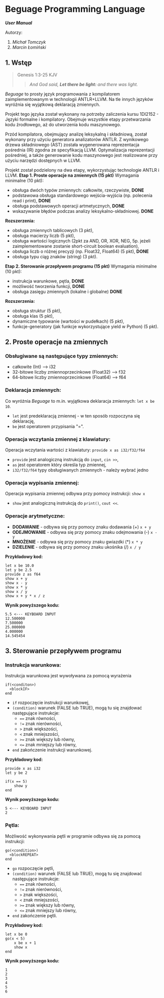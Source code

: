 # Beguage Programming Language
***User Manual***

Autorzy:
1. *Michał Tomczyk*
2. *Marcin Łomiński*
## 1. Wstęp
> Genesis 1:3-25 KJV
>> *And God said, **Let there be light:** and there was light.*

*Beguage* to prosty język programowania z kompilatorem zaimplementowanym w technologii ANTLR+LLVM. Na tle innych języków wyróżnia się wyjątkową deklaracją zmiennych.

Projekt tego języka został wykonany na potrzeby zaliczenia kursu 1DI2152 - Języki formalne i kompilatory. Obejmuje wszystkie etapy przetwarzania kodu źrodłowego, aż do utworzenia kodu maszynowego.

Przód kompilatora, obejmujący analizę leksykalną i składniową, został wykonany przy użyciu generatora analizatorów ANTLR. Z wynikowego drzewa składniowego (AST) została wygenerowana reprezentacja pośrednia (IR) zgodna ze specyfikacją LLVM. Optymalizacja reprezentacji pośredniej, a także generowanie kodu maszynowego jest realizowane przy użyciu narzędzi dostępnych w LLVM.

Projekt został podzielony na dwa etapy, wykorzystując technologie ANTLR i LLVM.
**Etap 1. Proste operacje na zmiennych (15 pkt)**
Wymagania minimalne (10 pkt):
- obsługa dwóch typów zmiennych: całkowite, rzeczywiste, **DONE**
- podstawowa obsługa standardowego wejścia-wyjścia (np. polecenia read i print), **DONE**
- obsługa podstawowych operacji artmetycznych, **DONE**
- wskazywanie błędów podczas analizy leksykalno-składniowej﻿. **DONE**

**Rozszerzenia:**
- obsługa zmiennych tablicowych (3 pkt),
- obsługa macierzy liczb (5 pkt),
- obsługa wartości logicznych (2pkt za AND, OR, XOR, NEG, 5p. jeżeli zaimplementowane zostanie short-circuit boolean evaluation),
- obsługa liczb o różnej precyzji (np. Float32, Float64) (5 pkt), **DONE**
- obsługa typu ciąg znaków (string) (3 pkt)﻿.

**Etap 2. Sterowanie przepływem programu (15 pkt)**
Wymagania minimalne (10 pkt):
- instrukcja warunkowe, pętla, **DONE**
- możliwość tworzenia funkcji, **DONE**
- obsługa zasięgu zmiennych (lokalne i globalne) **DONE**

**Rozszerzenia:**
- obsługa struktur (5 pkt)﻿,
- obsługa klas (5 pkt),
- dynamiczne typowanie (wartości w pudełkach) (5 pkt),
- funkcje-generatory (jak funkcje wykorzystujące yield w Python) (5 pkt).

## 2. Proste operacje na zmiennych

### Obsługiwane są następujące typy zmiennych:
- całkowite (Int) --> i32
- 32-bitowe liczby zmiennoprzecinkowe (Float32) --> f32
- 64-bitowe liczby zmiennoprzecinkowe (Float64) --> f64

### Deklaracja zmiennych:
Co wyróżnia *Beguage* to m.in. wyjątkowa deklaracja zmiennych: `let x be 10`.
- `let` jest predeklaracją zmiennej - w ten sposób rozpoczyna się deklarację,
- `be` jest operatorem przypisania "=".

### Operacja wczytania zmiennej z klawiatury:
Operacja wczytania wartości z klawiatury: `provide x as i32/f32/f64`
- `provide` jest analogiczną instrukcją do `input`, `cin >>`,
- `as` jest operatorem który określa typ zmiennej,
- `i32/f32/f64` typy obsługiwanych zmiennych - należy wybrać jedno

### Operacja wypisania zmiennej:
Operacja wypisania zmiennej odbywa przy pomocy instrukcji: `show x`
- `show` jest analogiczną instrukcją do `print()`, `cout <<`.

### Operacje arytmetyczne:
- **DODAWANIE** - odbywa się przy pomocy znaku dodawania (+) `x + y`
- **ODEJMOWANIE** - odbywa się przy pomocy znaku odejmowania (-) `x - y`
- **MNOŻENIE** - odbywa się przy pomocy znaku gwiazdki (*) `x * y`
- **DZIELENIE** - odbywa się przy pomocy znaku ukośnika (/) `x / y`

**Przykładowy kod:**
```
let x be 10.0
let y be 2.5
provide z as f64
show x + y
show x - y
show x * y
show x / y
show x + y * x / z

```
**Wynik powyższego kodu:**
```
5.5 <--- KEYBOARD INPUT
12.500000
7.500000
25.000000
4.000000
14.545454
```

## 3. Sterowanie przepływem programu

### Instrukcja warunkowa:
Instrukcja warunkowa jest wywoływana za pomocą wyrażenia
```
if(<conditon>)
  <blockIF>
end
```
- `if` rozpoczęcie instrukcji warunkowej,
- `(condition)` warunek (FALSE lub TRUE), mogą tu się znajdować następujące instrukcje:
  - `==` znak równości,
  - `!=` znak nierówności,
  - `>` znak większości,
  - `<` znak mniejszości,
  - `>=` znak większy lub równy,
  - `<=` znak mniejszy lub równy,
- `end` zakończenie instrukcji warunkowej.

**Przykładowy kod:**
```
provide x as i32
let y be 2

if(x == 5)
    show y
end

```
**Wynik powyższego kodu:**
```
5 <--- KEYBOARD INPUT
2
```

### Pętla:
Możliwość wykonywania pętli w programie odbywa się za pomocą instrukcji:
```
go(<condition>)
  <blockREPEAT>
end
```
- `go` rozpoczęcie pętli,
- `(condition)` warunek (FALSE lub TRUE), mogą tu się znajdować następujące instrukcje:
  - `==` znak równości,
  - `!=` znak nierówności,
  - `>` znak większości,
  - `<` znak mniejszości,
  - `>=` znak większy lub równy,
  - `<=` znak mniejszy lub równy,
- `end` zakończenie pętli.

**Przykładowy kod:**
```
let x be 0
go(x < 5)
    x be x + 1
    show x
end

```
**Wynik powyższego kodu:**
```
1
2
3
4
5
6
```
